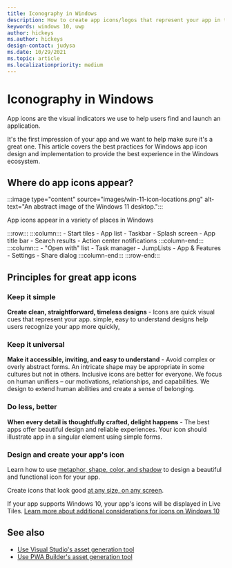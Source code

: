 ```yaml
---
title: Iconography in Windows
description: How to create app icons/logos that represent your app in the Start menu, app tiles, the taskbar, the Microsoft Store, and more. 
keywords: windows 10, uwp
author: hickeys
ms.author: hickeys
design-contact: judysa
ms.date: 10/29/2021
ms.topic: article
ms.localizationpriority: medium
---
```


# Iconography in Windows

App icons are the visual indicators we use to help users find and launch an application.

It's the first impression of your app and we want to help make sure it's a great one. This article covers the best practices for Windows app icon design and implementation to provide the best experience in the Windows ecosystem.

## Where do app icons appear?

:::image type="content" source="images/win-11-icon-locations.png" alt-text="An abstract image of the Windows 11 desktop.":::

App icons appear in a variety of places in Windows

:::row:::
    :::column:::
        - Start tiles
        - App list
        - Taskbar
        - Splash screen
        - App title bar
        - Search results
        - Action center notifications
    :::column-end:::
    :::column:::
        - "Open with" list
        - Task manager
        - JumpLists
        - App & Features
        - Settings
        - Share dialog
    :::column-end:::
:::row-end:::

## Principles for great app icons

### Keep it simple

**Create clean, straightforward, timeless designs** - Icons are quick visual cues that represent your app. simple, easy to understand designs help users recognize your app more quickly,

### Keep it universal

**Make it accessible, inviting, and easy to understand** - Avoid complex or overly abstract forms. An intricate shape may be appropriate in some cultures but not in others. Inclusive icons are better for everyone. We focus on human unifiers – our motivations, relationships, and capabilities. We design to extend human abilities and create a sense of belonging.

### Do less, better

**When every detail is thoughtfully crafted, delight happens** - The best apps offer beautiful design and reliable experiences. Your icon should illustrate app in a singular element using simple forms.

### Design and create your app's icon

Learn how to use [metaphor, shape, color, and shadow](app-icon-design.md) to design a beautiful and functional icon for your app.

Create icons that look good [at any size, on any screen](app-icon-construction.md).

If your app supports Windows 10, your app's icons will be displayed in Live Tiles. [Learn more about additional considerations for icons on Windows 10](live-tile-icons.md)

## See also

- [Use Visual Studio's asset generation tool](visual-studio-asset-generation.md)
- [Use PWA Builder's asset generation tool](pwa-builder-asset-generation.md)
